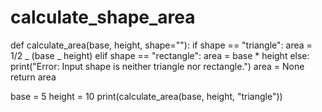 # calculate_shape_area

def calculate_area(base, height, shape=""):
if shape == "triangle":
area = 1/2 _ (base _ height)
elif shape == "rectangle":
area = base \* height
else:
print("Error: Input shape is neither triangle nor rectangle.")
area = None
return area

base = 5
height = 10
print(calculate_area(base, height, "triangle"))
